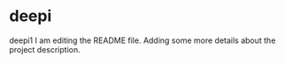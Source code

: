 # deepi
deepi1
I am editing the README file. Adding some more details about the project description.
